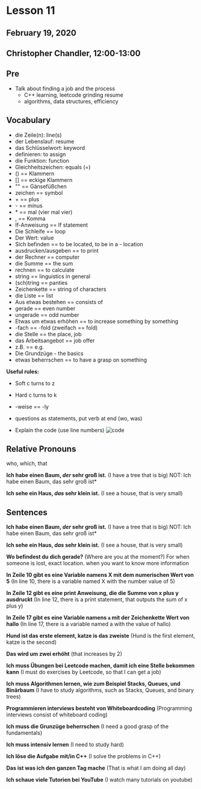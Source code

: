 # Lesson 11
## February 19, 2020
## Christopher Chandler, 12:00-13:00

## Pre
- Talk about finding a job and the process
    - C++ learning, leetcode grinding resume
    - algorithms, data structures, efficiency

## Vocabulary

- die Zeile(n): line(s)
- der Lebenslauf: resume
- das Schlüsselwort: keyword
- definieren: to assign
- die Funktion: function
- Gleichheitszeichen: equals (=)
- () == Klammern
- [] == eckige Klammern
- "" == Gänsefüßchen
- zeichen == symbol
- \+ == plus
- \- == minus
- \* == mal (vier mal vier)
- , == Komma
- If-Anweisung == If statement
- Die Schleife == loop
- Der Wert: value
- Sich befinden == to be located, to be in a - location
- ausdrucken/ausgeben == to print 
- der Rechner == computer
- die Summe == the sum
- rechnen == to calculate
- string == linguistics in general
- (sch)tring == panties
- Zeichenkette == string of characters
- die Liste == list
- Aus etwas bestehen == consists of
- gerade == even number
- ungerade == odd number
- Etwas um etwas erhöhen == to increase something by something
- -fach == -fold (zweifach == fold)
- die Stelle == the place, job
- das Arbeitsangebot == job offer
- z.B. == e.g.
- Die Grundzüge - the basics 
- etwas beherrschen == to have a grasp on something

**Useful rules:**
- Soft c turns to z
- Hard c turns to k
- -weise == -ly
- questions as statements, put verb at end (wo, was)

- Explain the code (use line numbers)
![code](https://imgur.com/sxgHTaa.png)

## Relative Pronouns
who, which, that

**Ich habe einen Baum, *der* sehr groß ist.**
(I have a tree that is big)
NOT: Ich habe einen Baum, das sehr groß ist*

**Ich sehe ein Haus, *das* sehr klein ist.**
(I see a house, that is very small)

## Sentences
**Ich habe einen Baum, *der* sehr groß ist.**
(I have a tree that is big)
NOT: Ich habe einen Baum, das sehr groß ist*

**Ich sehe ein Haus, *das* sehr klein ist.**
(I see a house, that is very small)

**Wo befindest du dich gerade?**
(Where are you at the moment?)
For when someone is lost, exact location.
when you want to know more information

**In Zeile 10 gibt es eine Variable namens X mit dem numerischen Wert von 5**
(In line 10, there is a variable named X with the number value of 5)

**In Zeile 12 gibt es eine print Anweisung, die die Summe von x plus y ausdruckt**
(In line 12, there is a print statement, that outputs the sum of x plus y)

**In Zeile 17 gibt es eine Variable namens `a` mit der Zeichenkette Wert von hallo**
(In line 17, there is a variable named a with the value of hallo)

**Hund ist das erste element, katze is das zweiste**
(Hund is the first element, katze is the second)

**Das wird um zwei erhöht**
(that increases by 2)

**Ich muss Übungen bei Leetcode machen, damit ich eine Stelle bekommen kann**
(I must do exercises by Leetcode, so that I can get a job)

**Ich muss Algorithmen lernen, wie zum Beispiel Stacks, Queues, und Binärbaum**
(I have to study algorithms, such as Stacks, Queues, and binary trees)

**Programmieren interviews besteht von Whiteboardcoding**
(Programming interviews consist of whiteboard coding)

**Ich muss die Grunzüge beherrschen**
(I need a good grasp of the fundamentals)

**Ich muss intensiv lernen**
(I need to study hard)

**Ich löse die Aufgabe mit/in C++**
(I solve the problems in C++)

**Das ist was ich den ganzen Tag mache**
(That is what I am doing all day)

**Ich schaue viele Tutorien bei YouTube**
(I watch many tutorials on youtube)













